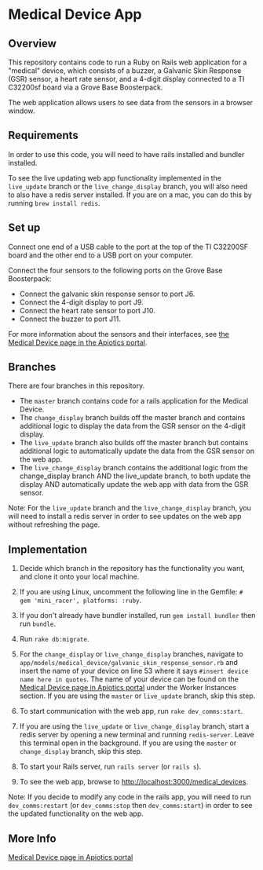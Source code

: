 # Medical Device App

## Overview

This repository contains code to run a Ruby on Rails web application for a "medical" device, which consists of a buzzer, a Galvanic Skin Response (GSR) sensor, a heart rate sensor, and a 4-digit display connected to a TI C32200sf board via a Grove Base Boosterpack.

The web application allows users to see data from the sensors in a browser window.


## Requirements

In order to use this code, you will need to have rails installed and bundler installed. 

To see the live updating web app functionality implemented in the `live_update` branch or the `live_change_display` branch, you will also need to also have a redis server installed.  If you are on a mac, you can do this by running `brew install redis`.


## Set up

Connect one end of a USB cable to the port at the top of the TI C32200SF board and the other end to a USB port on your computer.

Connect the four sensors to the following ports on the Grove Base Boosterpack:* Connect the galvanic skin response sensor to port J6.* Connect the 4-digit display to port J9.
* Connect the heart rate sensor to port J10.
* Connect the buzzer to port J11.  

For more information about the sensors and their interfaces, see [the Medical Device page in the Apiotics portal](https://portal.apiotics.com/workers/107).


## Branches

There are four branches in this repository.

* The `master` branch contains code for a rails application for the Medical Device.
* The `change_display` branch builds off the master branch and contains additional logic to display the data from the GSR sensor on the 4-digit display.
* The `live_update` branch also builds off the master branch but contains additional logic to automatically update the data from the GSR sensor on the web app. 
* The `live_change_display` branch contains the additional logic from the change_display branch AND the live_update branch, to both update the display AND automatically update the web app with data from the GSR sensor.

Note: For the `live_update` branch and the `live_change_display` branch, you will need to install a redis server in order to see updates on the web app without refreshing the page.


## Implementation

1. Decide which branch in the repository has the functionality you want, and clone it onto your local machine.

2. If you are using Linux, uncomment the following line in the Gemfile:
`# gem 'mini_racer', platforms: :ruby`.

3. If you don't already have bundler installed, run `gem install bundler` then run `bundle`.

4. Run `rake db:migrate`.

5. For the `change_display` or `live_change_display` branches, navigate to `app/models/medical_device/galvanic_skin_response_sensor.rb` and insert the name of your device on line 53 where it says `#insert device name here in quotes`.  The name of your device can be found on the [Medical Device page in Apiotics portal](https://portal.apiotics.com/workers/107) under the Worker Instances section.  If you are using the `master` or `live_update` branch, skip this step.

6. To start communication with the web app, run `rake dev_comms:start`.

7. If you are using the `live_update` or `live_change_display` branch, start a redis server by opening a new terminal and running `redis-server`.  Leave this terminal open in the background.  If you are using the `master` or `change_display` branch, skip this step.

8. To start your Rails server, run `rails server` (or `rails s`).

9. To see the web app, browse to <http://localhost:3000/medical_devices>.

Note: 
If you decide to modify any code in the rails app, you will need to run `dev_comms:restart` (or `dev_comms:stop` then `dev_comms:start`) in order to see the updated functionality on the web app.  


## More Info
[Medical Device page in Apiotics portal](https://portal.apiotics.com/workers/107)

